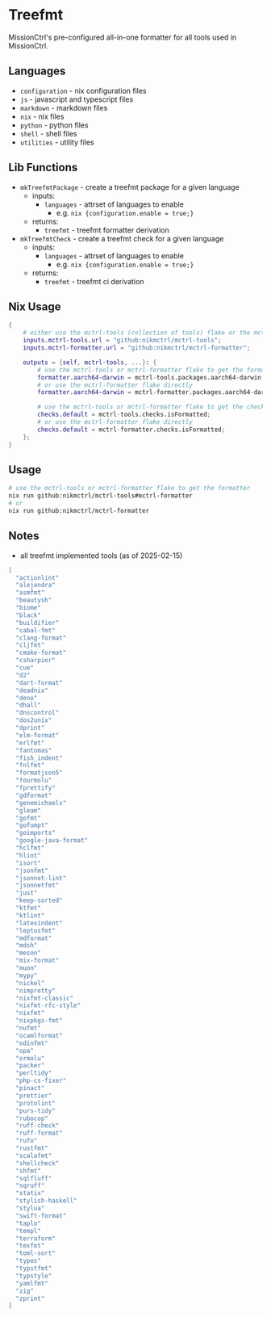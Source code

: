 # Treefmt

MissionCtrl's pre-configured all-in-one formatter for all tools used in MissionCtrl.
## Languages

- `configuration` - nix configuration files
- `js` - javascript and typescript files
- `markdown` - markdown files
- `nix` - nix files
- `python` - python files
- `shell` - shell files
- `utilities` - utility files

## Lib Functions
- `mkTreefmtPackage` - create a treefmt package for a given language
  - inputs:
    - `languages` - attrset of languages to enable
      - e.g. ```nix {configuration.enable = true;}```
  - returns:
    - `treefmt` - treefmt formatter derivation
- `mkTreefmtCheck` - create a treefmt check for a given language
  - inputs:
    - `languages` - attrset of languages to enable
      - e.g. ```nix {configuration.enable = true;}```
  - returns:
    - `treefmt` - treefmt ci derivation

## Nix Usage

```nix
{
    # either use the mctrl-tools (collection of tools) flake or the mctrl-formatter (individual) flake
    inputs.mctrl-tools.url = "github:nikmctrl/mctrl-tools";
    inputs.mctrl-formatter.url = "github:nikmctrl/mctrl-formatter";

    outputs = {self, mctrl-tools, ...}: {
        # use the mctrl-tools or mctrl-formatter flake to get the formatter
        formatter.aarch64-darwin = mctrl-tools.packages.aarch64-darwin.mctrl-formatter;
        # or use the mctrl-formatter flake directly
        formatter.aarch64-darwin = mctrl-formatter.packages.aarch64-darwin.mctrl-formatter;

        # use the mctrl-tools or mctrl-formatter flake to get the checks
        checks.default = mctrl-tools.checks.isFormatted;
        # or use the mctrl-formatter flake directly
        checks.default = mctrl-formatter.checks.isFormatted;
    };
}
```

## Usage

```bash
# use the mctrl-tools or mctrl-formatter flake to get the formatter
nix run github:nikmctrl/mctrl-tools#mctrl-formatter
# or 
nix run github:nikmctrl/mctrl-formatter
```

## Notes

- all treefmt implemented tools (as of 2025-02-15)

```nix
[
  "actionlint"
  "alejandra"
  "asmfmt"
  "beautysh"
  "biome"
  "black"
  "buildifier"
  "cabal-fmt"
  "clang-format"
  "cljfmt"
  "cmake-format"
  "csharpier"
  "cue"
  "d2"
  "dart-format"
  "deadnix"
  "deno"
  "dhall"
  "dnscontrol"
  "dos2unix"
  "dprint"
  "elm-format"
  "erlfmt"
  "fantomas"
  "fish_indent"
  "fnlfmt"
  "formatjson5"
  "fourmolu"
  "fprettify"
  "gdformat"
  "genemichaels"
  "gleam"
  "gofmt"
  "gofumpt"
  "goimports"
  "google-java-format"
  "hclfmt"
  "hlint"
  "isort"
  "jsonfmt"
  "jsonnet-lint"
  "jsonnetfmt"
  "just"
  "keep-sorted"
  "ktfmt"
  "ktlint"
  "latexindent"
  "leptosfmt"
  "mdformat"
  "mdsh"
  "meson"
  "mix-format"
  "muon"
  "mypy"
  "nickel"
  "nimpretty"
  "nixfmt-classic"
  "nixfmt-rfc-style"
  "nixfmt"
  "nixpkgs-fmt"
  "nufmt"
  "ocamlformat"
  "odinfmt"
  "opa"
  "ormolu"
  "packer"
  "perltidy"
  "php-cs-fixer"
  "pinact"
  "prettier"
  "protolint"
  "purs-tidy"
  "rubocop"
  "ruff-check"
  "ruff-format"
  "rufo"
  "rustfmt"
  "scalafmt"
  "shellcheck"
  "shfmt"
  "sqlfluff"
  "sqruff"
  "statix"
  "stylish-haskell"
  "stylua"
  "swift-format"
  "taplo"
  "templ"
  "terraform"
  "texfmt"
  "toml-sort"
  "typos"
  "typstfmt"
  "typstyle"
  "yamlfmt"
  "zig"
  "zprint"
]
```
